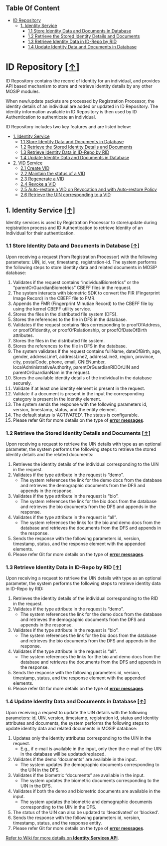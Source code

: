 ## Table Of Content
* [ID Repository](#id-repository-)
  - [1. Identity Service](#1-identity-service-)
    * [1.1 Store Identity Data and Documents in Database](#11-store-identity-data-and-documents-in-database-)
    * [1.2 Retrieve the Stored Identity Details and Documents](#12-retrieve-the-stored-identity-details-and-documents-)
    * [1.3 Retrieve Identity Data in ID-Repo by RID](#13-retrieve-identity-data-in-id-repo-by-rid-)
    * [1.4 Update Identity Data and Documents in Database](#14-update-identity-data-and-documents-in-database-)
# ID Repository [**[↑]**](#table-of-content)

ID Repository contains the record of identity for an individual, and provides API based mechanism to store and retrieve identity details by any other MOSIP modules.

When new/update packets are processed by Registration Processor, the identity details of an individual are added or updated in ID Repository. The identity information available in ID Repository is then used by ID Authentication to authenticate an individual.

ID Repository includes two key features and are listed below:

* [1. Identity Service](#1-identity-service-)
  * [1.1 Store Identity Data and Documents in Database](#11-store-identity-data-and-documents-in-database-)
  * [1.2 Retrieve the Stored Identity Details and Documents](#12-retrieve-the-stored-identity-details-and-documents-)
  * [1.3 Retrieve Identity Data in ID-Repo by RID](#13-retrieve-identity-data-in-id-repo-by-rid-)
  * [1.4 Update Identity Data and Documents in Database](#14-update-identity-data-and-documents-in-database-)
* [2. VID Service](#2-vid-service-)
  * [2.1 Create VID](#21-create-vid-)
  * [2.2 Maintain the status of a VID](#22-maintain-the-status-of-a-vid-)
  * [2.3 Regenerate a VID](#23-regenerate-a-vid-)
  * [2.4 Revoke a VID](#24-revoke-a-vid-)
  * [2.5 Auto-restore a VID on Revocation and with Auto-restore Policy](#25-auto-restore-a-vid-on-revocation-and-with-auto-restore-policy-)
  * [2.6 Retrieve the UIN corresponding to a VID](#26-retrieve-the-uin-corresponding-to-a-vid-)
 
## 1. Identity Service [**[↑]**](#table-of-content)

Identity services is used by Registration Processor to store/update during registration process and ID Authentication to retrieve Identity of an Individual for their authentication.

### 1.1 Store Identity Data and Documents in Database [**[↑]**](#table-of-content)

Upon receiving a request (from Registration Processor) with the following parameters: UIN, id, ver, timestamp, registration-id. The system performs the following steps to store identity data and related documents in MOSIP database:
1. Validates if the request contains “individualBiometrics” or the “parentOrGuardianBiometrics” CBEFF files in the request.
1. The system interacts with biometric SDK to convert the FIR (Fingerprint Image Record) in the CBEFF file to FMR.
1. Appends the FMR (Fingerprint Minutiae Record) to the CBEFF file by using the kernel CBEFF utility service.
1. Stores the files in the distributed file system (DFS).
1. Stores the references to the file in DFS in the database.
1. Validates if the request contains files corresponding to proofOfAddress, or proofOfIdentity, or proofOfRelationship, or proofOfDateOfBirth attributes.
1. Stores the files in the distributed file system.
1. Stores the references to the file in DFS in the database.
1. The system validates if the request contains fullName, dateOfBirth, age, gender, addressLine1, addressLine2, addressLine3, region, province, city, postalCode, phone, email, CNIENumber, localAdministrativeAuthority, parentOrGuardianRIDOrUIN and parentOrGuardianNam in the request.
1. Stores the available identity details of the individual in the database securely.
1. Validate if at least one identity element is present in the request.
1. Validate if a document is present in the input the corresponding category is present in the identity element.
1. The system sends the response with the following parameters id, version, timestamp, status, and the entity element.
1. The default status is ‘ACTIVATED’. The status is configurable.
1. Please refer Git for more details on the type of [**error messages**](/mosip/mosip/blob/master/docs/requirements/Requirements%20Detailing%20References/ID-Authentication/Sprint%2010/Consolidated%20error%20messages%20V2.2.xlsx).

### 1.2 Retrieve the Stored Identity Details and Documents [**[↑]**](#table-of-content)

Upon receiving a request to retrieve the UIN details with type as an optional parameter, the system performs the following steps to retrieve the stored identity details and the related documents:
1. Retrieves the identity details of the individual corresponding to the UIN in the request.
1. Validates if the type attribute in the request is “demo”.
   * The system references the link for the demo docs from the database and retrieves the demographic documents from the DFS and appends in the response.
1. Validates if the type attribute in the request is “bio”.
   * The system references the link for the bio docs from the database and retrieves the bio documents from the DFS and appends in the response.
1. Validates if the type attribute in the request is “all”.
   * The system references the links for the bio and demo docs from the database and retrieves the documents from the DFS and appends in the response.
1. Sends the response with the following parameters id, version, timestamp, status, and the response element with the appended elements.
1. Please refer Git for more details on the type of [**error messages**](/mosip/mosip/blob/master/docs/requirements/Requirements%20Detailing%20References/ID-Authentication/Sprint%2010/Consolidated%20error%20messages%20V2.2.xlsx).

### 1.3 Retrieve Identity Data in ID-Repo by RID [**[↑]**](#table-of-content)	

Upon receiving a request to retrieve the UIN details with type as an optional parameter, the system performs the following steps to retrieve identity data in ID-Repo by RID:
1. Retrieves the identity details of the individual corresponding to the RID in the request.
1. Validates if the type attribute in the request is “demo”.
   * The system references the link for the demo docs from the database and retrieves the demographic documents from the DFS and appends in the response.
1. Validates if the type attribute in the request is “bio”.
   * The system references the link for the bio docs from the database and retrieves the bio documents from the DFS and appends in the response.
1. Validates if the type attribute in the request is “all”.
   * The system references the links for the bio and demo docs from the database and retrieves the documents from the DFS and appends in the response.
1. Sends the response with the following parameters id, version, timestamp, status, and the response element with the appended elements.
1. Please refer Git for more details on the type of [**error messages**](/mosip/mosip/blob/master/docs/requirements/Requirements%20Detailing%20References/ID-Authentication/Sprint%2010/Consolidated%20error%20messages%20V2.2.xlsx).

### 1.4 Update Identity Data and Documents in Database [**[↑]**](#table-of-content)

Upon receiving a request to update the UIN details with the following parameters: id, UIN, version, timestamp, registration id, status and identity attributes and documents, the system performs the following steps to update identity data and related documents in MOSIP database:
1. Updates only the identity attributes corresponding to the UIN in the request. 
   * E.g., if e-mail is available in the input, only then the e-mail of the UIN in the database will be updated/replaced.
1. Validates if the demo “documents” are available in the input.
   * The system updates the demographic documents corresponding to the UIN in the DFS.
1. Validates if the biometric “documents” are available in the input.
   * The system updates the biometric documents corresponding to the UIN in the DFS.
1. Validates if both the demo and biometric documents are available in the input.
   * The system updates the biometric and demographic documents corresponding to the UIN in the DFS.
1. The status of the UIN can also be updated to ‘deactivated’ or ‘blocked’.
1. Sends the response with the following parameters id, version, timestamp, status, and the response entity.
1. Please refer Git for more details on the type of [**error messages**](/mosip/mosip/blob/master/docs/requirements/Requirements%20Detailing%20References/ID-Authentication/Sprint%2010/Consolidated%20error%20messages%20V2.2.xlsx).


[Refer to Wiki for more details on **Identity Services API**](ID-Repository-API#identity-services-private).

